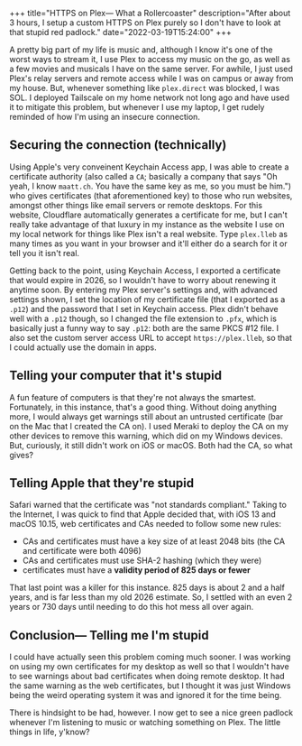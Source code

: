 +++
title="HTTPS on Plex— What a Rollercoaster"
description="After about 3 hours, I setup a custom HTTPS on Plex purely so I don't have to look at that stupid red padlock."
date="2022-03-19T15:24:00"
+++

A pretty big part of my life is music and, although I know it's one of the worst ways to stream it, I use Plex to access my music on the go, as well as a few movies and musicals I have on the same server. For awhile, I just used Plex's relay servers and remote access while I was on campus or away from my house. But, whenever something like `plex.direct` was blocked, I was SOL. I deployed Tailscale on my home network not long ago and have used it to mitigate this problem, but whenever I use my laptop, I get rudely reminded of how I'm using an insecure connection.

## Securing the connection (technically)
Using Apple's very conveinent Keychain Access app, I was able to create a certificate authority (also called a `CA`; basically a company that says "Oh yeah, I know `maatt.ch`. You have the same key as me, so you must be him.") who gives certificates (that aforementioned key) to those who run websites, amongst other things like email servers or remote desktops. For this website, Cloudflare automatically generates a certificate for me, but I can't really take advantage of that luxury in my instance as the website I use on my local network for things like Plex isn't a real website. Type `plex.lleb` as many times as you want in your browser and it'll either do a search for it or tell you it isn't real. 

Getting back to the point, using Keychain Access, I exported a certificate that would expire in 2026, so I wouldn't have to worry about renewing it anytime soon. By entering my Plex server's settings and, with advanced settings shown, I set the location of my certificate file (that I exported as a `.p12`) and the password that I set in Keychain access. Plex didn't behave well with a `.p12` though, so I changed the file extension to `.pfx`, which is basically just a funny way to say `.p12`: both are the same PKCS #12 file. I also set the custom server access URL to accept `https://plex.lleb`, so that I could actually use the domain in apps.

## Telling your computer that it's stupid
A fun feature of computers is that they're not always the smartest. Fortunately, in this instance, that's a good thing. Without doing anything more, I would always get warnings still about an untrusted certificate (bar on the Mac that I created the CA on). I used Meraki to deploy the CA on my other devices to remove this warning, which did on my Windows devices. But, curiously, it still didn't work on iOS or macOS. Both had the CA, so what gives?

## Telling Apple that they're stupid
Safari warned that the certificate was "not standards compliant." Taking to the Internet, I was quick to find that Apple decided that, with iOS 13 and macOS 10.15, web certificates and CAs needed to follow some new rules:
- CAs and certificates must have a key size of at least 2048 bits (the CA and certificate were both 4096)
- CAs and certificates must use SHA-2 hashing (which they were)
- certificates must have a **validity period of 825 days or fewer**

That last point was a killer for this instance. 825 days is about 2 and a half years, and is far less than my old 2026 estimate. So, I settled with an even 2 years or 730 days until needing to do this hot mess all over again.

## Conclusion— Telling me I'm stupid
I could have actually seen this problem coming much sooner. I was working on using my own certificates for my desktop as well so that I wouldn't have to see warnings about bad certificates when doing remote desktop. It had the same warning as the web certificates, but I thought it was just Windows being the weird operating system it was and ignored it for the time being.

There is hindsight to be had, however. I now get to see a nice green padlock whenever I'm listening to music or watching something on Plex. The little things in life, y'know?
